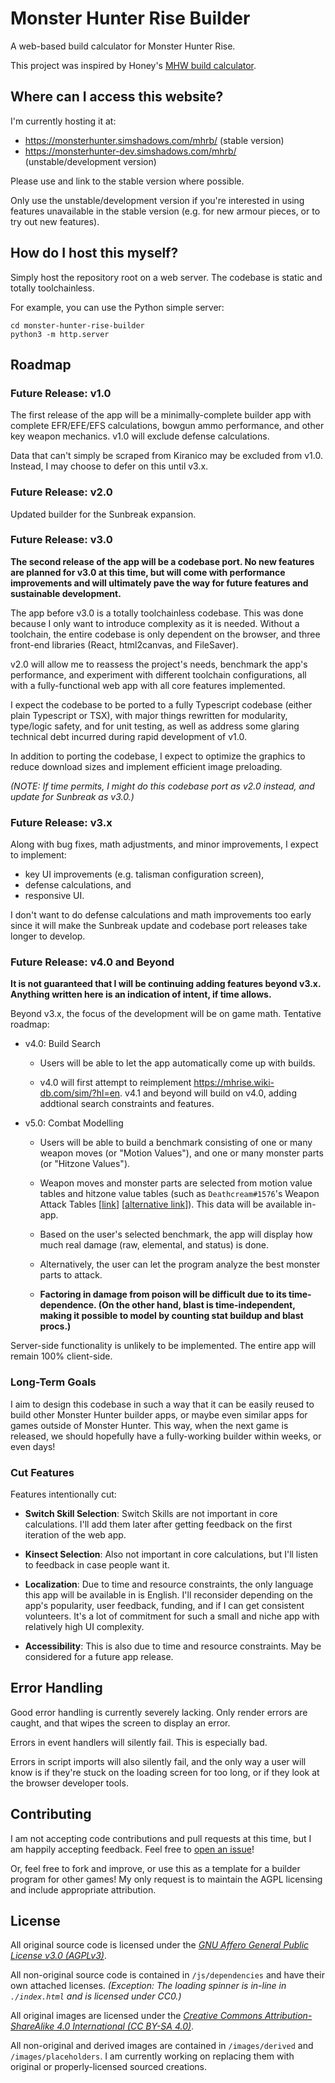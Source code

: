 # Monster Hunter Rise Builder

A web-based build calculator for Monster Hunter Rise.

This project was inspired by Honey's [MHW build calculator](https://honeyhunterworld.com/mhwbi/).

## Where can I access this website?

I'm currently hosting it at:

- <https://monsterhunter.simshadows.com/mhrb/> (stable version)
- <https://monsterhunter-dev.simshadows.com/mhrb/> (unstable/development version)

Please use and link to the stable version where possible.

Only use the unstable/development version if you're interested in using features unavailable in the stable version (e.g. for new armour pieces, or to try out new features).

## How do I host this myself?

Simply host the repository root on a web server. The codebase is static and totally toolchainless.

For example, you can use the Python simple server:

```
cd monster-hunter-rise-builder
python3 -m http.server
```

## Roadmap

### Future Release: v1.0

The first release of the app will be a minimally-complete builder app with complete EFR/EFE/EFS calculations, bowgun ammo performance, and other key weapon mechanics. v1.0 will exclude defense calculations.

Data that can't simply be scraped from Kiranico may be excluded from v1.0. Instead, I may choose to defer on this until v3.x.

### Future Release: v2.0

Updated builder for the Sunbreak expansion.

### Future Release: v3.0

**The second release of the app will be a codebase port. No new features are planned for v3.0 at this time, but will come with performance improvements and will ultimately pave the way for future features and sustainable development.**

The app before v3.0 is a totally toolchainless codebase. This was done because I only want to introduce complexity as it is needed. Without a toolchain, the entire codebase is only dependent on the browser, and three front-end libraries (React, html2canvas, and FileSaver).

v2.0 will allow me to reassess the project's needs, benchmark the app's performance, and experiment with different toolchain configurations, all with a fully-functional web app with all core features implemented.

I expect the codebase to be ported to a fully Typescript codebase (either plain Typescript or TSX), with major things rewritten for modularity, type/logic safety, and for unit testing, as well as address some glaring technical debt incurred during rapid development of v1.0.

In addition to porting the codebase, I expect to optimize the graphics to reduce download sizes and implement efficient image preloading.

*(NOTE: If time permits, I might do this codebase port as v2.0 instead, and update for Sunbreak as v3.0.)*

### Future Release: v3.x

Along with bug fixes, math adjustments, and minor improvements, I expect to implement:

- key UI improvements (e.g. talisman configuration screen),
- defense calculations, and
- responsive UI.

I don't want to do defense calculations and math improvements too early since it will make the Sunbreak update and codebase port releases take longer to develop.

### Future Release: v4.0 and Beyond

**It is not guaranteed that I will be continuing adding features beyond v3.x. Anything written here is an indication of intent, if time allows.**

Beyond v3.x, the focus of the development will be on game math. Tentative roadmap:

- v4.0: Build Search

    - Users will be able to let the app automatically come up with builds.

    - v4.0 will first attempt to reimplement <https://mhrise.wiki-db.com/sim/?hl=en>. v4.1 and beyond will build on v4.0, adding addtional search constraints and features.

- v5.0: Combat Modelling

    - Users will be able to build a benchmark consisting of one or many weapon moves (or "Motion Values"), and one or many monster parts (or "Hitzone Values").

    - Weapon moves and monster parts are selected from motion value tables and hitzone value tables (such as `Deathcream#1576`'s Weapon Attack Tables [[link](http://bit.ly/MHRWeaponAttackTables)] [[alternative link](https://docs.google.com/spreadsheets/d/e/2PACX-1vSMMtrWj7JH1-_Qr_xKb2lxZaZJ_Sq-ta43u6fLmpzVwqMfiTR-KqAFRDk6Zuw9WzM1sCgU9Th5lMoj/pubhtml)]). This data will be available in-app.

    - Based on the user's selected benchmark, the app will display how much real damage (raw, elemental, and status) is done.

    - Alternatively, the user can let the program analyze the best monster parts to attack.

    - **Factoring in damage from poison will be difficult due to its time-dependence. (On the other hand, blast is time-independent, making it possible to model by counting stat buildup and blast procs.)**

Server-side functionality is unlikely to be implemented. The entire app will remain 100% client-side.

### Long-Term Goals

I aim to design this codebase in such a way that it can be easily reused to build other Monster Hunter builder apps, or maybe even similar apps for games outside of Monster Hunter. This way, when the next game is released, we should hopefully have a fully-working builder within weeks, or even days!

### Cut Features

Features intentionally cut:

- **Switch Skill Selection**: Switch Skills are not important in core calculations. I'll add them later after getting feedback on the first iteration of the web app.

- **Kinsect Selection**: Also not important in core calculations, but I'll listen to feedback in case people want it.

- **Localization**: Due to time and resource constraints, the only language this app will be available in is English. I'll reconsider depending on the app's popularity, user feedback, funding, and if I can get consistent volunteers. It's a lot of commitment for such a small and niche app with relatively high UI complexity.

- **Accessibility**: This is also due to time and resource constraints. May be considered for a future app release.

## Error Handling

Good error handling is currently severely lacking. Only render errors are caught, and that wipes the screen to display an error.

Errors in event handlers will silently fail. This is especially bad.

Errors in script imports will also silently fail, and the only way a user will know is if they're stuck on the loading screen for too long, or if they look at the browser developer tools.

## Contributing

I am not accepting code contributions and pull requests at this time, but I am happily accepting feedback. Feel free to [open an issue](https://github.com/simshadows/monster-hunter-rise-builder/issues)!

Or, feel free to fork and improve, or use this as a template for a builder program for other games! My only request is to maintain the AGPL licensing and include appropriate attribution.

## License

All original source code is licensed under the [*GNU Affero General Public License v3.0 (AGPLv3)*](https://www.gnu.org/licenses/agpl-3.0.en.html).

All non-original source code is contained in `/js/dependencies` and have their own attached licenses. *(Exception: The loading spinner is in-line in `./index.html` and is licensed under CC0.)*

All original images are licensed under the [*Creative Commons Attribution-ShareAlike 4.0 International (CC BY-SA 4.0)*](https://creativecommons.org/licenses/by-sa/4.0/).

All non-original and derived images are contained in `/images/derived` and `/images/placeholders`. I am currently working on replacing them with original or properly-licensed sourced creations.

